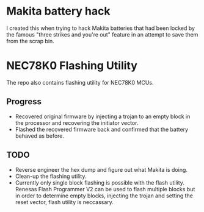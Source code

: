 # Makita battery hack

I created this when trying to hack Makita batteries that had been locked by the famous "three strikes and you're out" feature in an attempt to save them from the scrap bin.

# NEC78K0 Flashing Utility

The repo also contains flashing utility for NEC78K0 MCUs. 

## Progress

* Recovered original firmware by injecting a trojan to an empty block in the processor and recovering the initiator vector.
* Flashed the recovered firmware back and confirmed that the battery behaved as before.

## TODO

* Reverse engineer the hex dump and figure out what Makita is doing.
* Clean-up the flashing utility.
* Currently only single block flashing is possible with the flash utility. Renesas Flash Programmer V2 can be used to flash multiple blocks but in order to determine empty blocks, injecting the trojan and setting the reset vector, flash utility is neccassary.